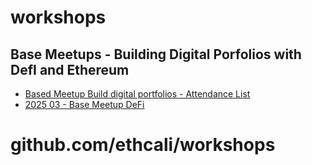 # workshops



## Base Meetups - Building Digital Porfolios with DefI and Ethereum

- [Based Meetup Build digital portfolios - Attendance List](https://docs.google.com/spreadsheets/d/1Q5iIT8AS2Nw7k5ARZnKDerti7EnzYu0ndSuO1l8tJrg/edit?gid=0#gid=0) 
- [2025 03 - Base Meetup DeFi](https://docs.google.com/presentation/d/1LqpGVdmy2hI1xs8sT2XFNfP-TuetCm67/edit?usp=sharing&ouid=104152624277631923557&rtpof=true&sd=true)

# github.com/ethcali/workshops
